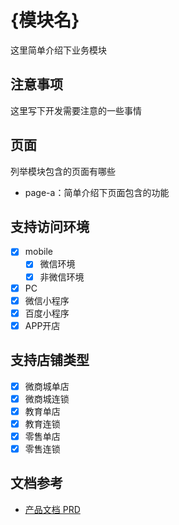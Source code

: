 # {模块名}

这里简单介绍下业务模块

## 注意事项

这里写下开发需要注意的一些事情

## 页面

列举模块包含的页面有哪些

- page-a：简单介绍下页面包含的功能

## 支持访问环境

-[x] mobile
  -[x] 微信环境
  -[x] 非微信环境
-[x] PC
-[x] 微信小程序  
-[x] 百度小程序
-[x] APP开店

## 支持店铺类型

-[x] 微商城单店
-[x] 微商城连锁
-[x] 教育单店
-[x] 教育连锁
-[x] 零售单店
-[x] 零售连锁

## 文档参考

- [产品文档 PRD]()
